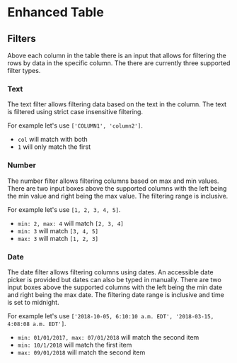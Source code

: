 # Enhanced Table

## Filters
Above each column in the table there is an input that allows for filtering the rows by data in the specific column. The there are currently three supported filter types.

### Text
The text filter allows filtering data based on the text in the column. The text is filtered using strict case insensitive filtering.

For example let's use  `['COLUMN1', 'column2']`.
- `col` will match with both
- `1` will only match the first

### Number
The number filter allows filtering columns based on max and min values. There are two input boxes above the supported columns with the left being the min value and right being the max value. The filtering range is inclusive.

For example let's use `[1, 2, 3, 4, 5]`.
- `min: 2, max: 4` will match `[2, 3, 4]`
- `min: 3` will match `[3, 4, 5]`
- `max: 3` will match `[1, 2, 3]`

### Date
The date filter allows filtering columns using dates. An accessible date picker is provided but dates can also be typed in manually. There are two input boxes above the supported columns with the left being the min date and right being the max date. The filtering date range is inclusive and time is set to midnight.

For example let's use `['2018-10-05, 6:10:10 a.m. EDT', '2018-03-15, 4:08:08 a.m. EDT']`.
- `min: 01/01/2017, max: 07/01/2018` will match the second item
- `min: 10/1/2018` will match the first item
- `max: 09/01/2018` will match the second item
